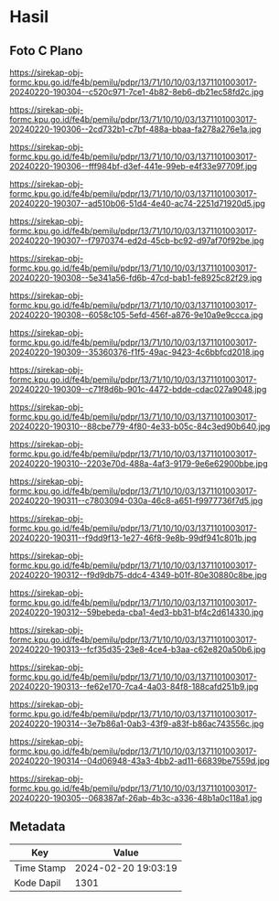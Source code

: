 # Hasil

## Foto C Plano

https://sirekap-obj-formc.kpu.go.id/fe4b/pemilu/pdpr/13/71/10/10/03/1371101003017-20240220-190304--c520c971-7ce1-4b82-8eb6-db21ec58fd2c.jpg

https://sirekap-obj-formc.kpu.go.id/fe4b/pemilu/pdpr/13/71/10/10/03/1371101003017-20240220-190306--2cd732b1-c7bf-488a-bbaa-fa278a276e1a.jpg

https://sirekap-obj-formc.kpu.go.id/fe4b/pemilu/pdpr/13/71/10/10/03/1371101003017-20240220-190306--fff984bf-d3ef-441e-99eb-e4f33e97709f.jpg

https://sirekap-obj-formc.kpu.go.id/fe4b/pemilu/pdpr/13/71/10/10/03/1371101003017-20240220-190307--ad510b06-51d4-4e40-ac74-2251d71920d5.jpg

https://sirekap-obj-formc.kpu.go.id/fe4b/pemilu/pdpr/13/71/10/10/03/1371101003017-20240220-190307--f7970374-ed2d-45cb-bc92-d97af70f92be.jpg

https://sirekap-obj-formc.kpu.go.id/fe4b/pemilu/pdpr/13/71/10/10/03/1371101003017-20240220-190308--5e341a56-fd6b-47cd-bab1-fe8925c82f29.jpg

https://sirekap-obj-formc.kpu.go.id/fe4b/pemilu/pdpr/13/71/10/10/03/1371101003017-20240220-190308--6058c105-5efd-456f-a876-9e10a9e9ccca.jpg

https://sirekap-obj-formc.kpu.go.id/fe4b/pemilu/pdpr/13/71/10/10/03/1371101003017-20240220-190309--35360376-f1f5-49ac-9423-4c6bbfcd2018.jpg

https://sirekap-obj-formc.kpu.go.id/fe4b/pemilu/pdpr/13/71/10/10/03/1371101003017-20240220-190309--c71f8d6b-901c-4472-bdde-cdac027a9048.jpg

https://sirekap-obj-formc.kpu.go.id/fe4b/pemilu/pdpr/13/71/10/10/03/1371101003017-20240220-190310--88cbe779-4f80-4e33-b05c-84c3ed90b640.jpg

https://sirekap-obj-formc.kpu.go.id/fe4b/pemilu/pdpr/13/71/10/10/03/1371101003017-20240220-190310--2203e70d-488a-4af3-9179-9e6e62900bbe.jpg

https://sirekap-obj-formc.kpu.go.id/fe4b/pemilu/pdpr/13/71/10/10/03/1371101003017-20240220-190311--c7803094-030a-46c8-a651-f9977736f7d5.jpg

https://sirekap-obj-formc.kpu.go.id/fe4b/pemilu/pdpr/13/71/10/10/03/1371101003017-20240220-190311--f9dd9f13-1e27-46f8-9e8b-99df941c801b.jpg

https://sirekap-obj-formc.kpu.go.id/fe4b/pemilu/pdpr/13/71/10/10/03/1371101003017-20240220-190312--f9d9db75-ddc4-4349-b01f-80e30880c8be.jpg

https://sirekap-obj-formc.kpu.go.id/fe4b/pemilu/pdpr/13/71/10/10/03/1371101003017-20240220-190312--59bebeda-cba1-4ed3-bb31-bf4c2d614330.jpg

https://sirekap-obj-formc.kpu.go.id/fe4b/pemilu/pdpr/13/71/10/10/03/1371101003017-20240220-190313--fcf35d35-23e8-4ce4-b3aa-c62e820a50b6.jpg

https://sirekap-obj-formc.kpu.go.id/fe4b/pemilu/pdpr/13/71/10/10/03/1371101003017-20240220-190313--fe62e170-7ca4-4a03-84f8-188cafd251b9.jpg

https://sirekap-obj-formc.kpu.go.id/fe4b/pemilu/pdpr/13/71/10/10/03/1371101003017-20240220-190314--3e7b86a1-0ab3-43f9-a83f-b86ac743556c.jpg

https://sirekap-obj-formc.kpu.go.id/fe4b/pemilu/pdpr/13/71/10/10/03/1371101003017-20240220-190314--04d06948-43a3-4bb2-ad11-66839be7559d.jpg

https://sirekap-obj-formc.kpu.go.id/fe4b/pemilu/pdpr/13/71/10/10/03/1371101003017-20240220-190305--068387af-26ab-4b3c-a336-48b1a0c118a1.jpg


## Metadata

| Key        | Value               |
| ---------- | ------------------- |
| Time Stamp | 2024-02-20 19:03:19 |
| Kode Dapil | 1301                |



